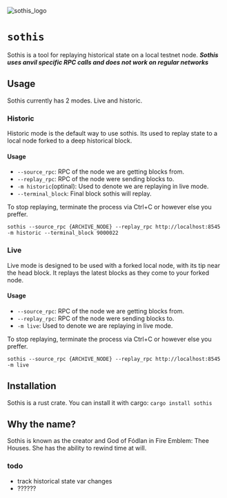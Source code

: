 ![sothis_logo](https://github.com/makemake-kbo/sothis/assets/55022497/c4508232-71e2-42c8-aaec-aa35c668983b)

# `sothis`

Sothis is a tool for replaying historical state on a local testnet node. ***Sothis uses anvil specific RPC calls and does not work on regular networks***

## Usage

Sothis currently has 2 modes. Live and historic. 

### Historic

Historic mode is the default way to use sothis. Its used to replay state to a local node forked to a deep historical block.

#### Usage

- `--source_rpc`: RPC of the node we are getting blocks from.
- `--replay_rpc`: RPC of the node were sending blocks to.
- `-m historic`(optinal): Used to denote we are replaying in live mode.
- `--terminal_block`: Final block sothis will replay.

To stop replaying, terminate the process via Ctrl+C or however else you preffer.

```
sothis --source_rpc {ARCHIVE_NODE} --replay_rpc http://localhost:8545 -m historic --terminal_block 9000022
```

### Live

Live mode is designed to be used with a forked local node, with its tip near the head block. It replays the latest blocks as they come to your forked node.

#### Usage

- `--source_rpc`: RPC of the node we are getting blocks from.
- `--replay_rpc`: RPC of the node were sending blocks to.
- `-m live`: Used to denote we are replaying in live mode.

To stop replaying, terminate the process via Ctrl+C or however else you preffer.

```
sothis --source_rpc {ARCHIVE_NODE} --replay_rpc http://localhost:8545 -m live
```

## Installation

Sothis is a rust crate. You can install it with cargo:
`cargo install sothis`

## Why the name?

Sothis is known as the creator and God of Fódlan in Fire Emblem: Thee Houses. She has the ability to rewind time at will.

### todo

- track historical state var changes
- ??????

